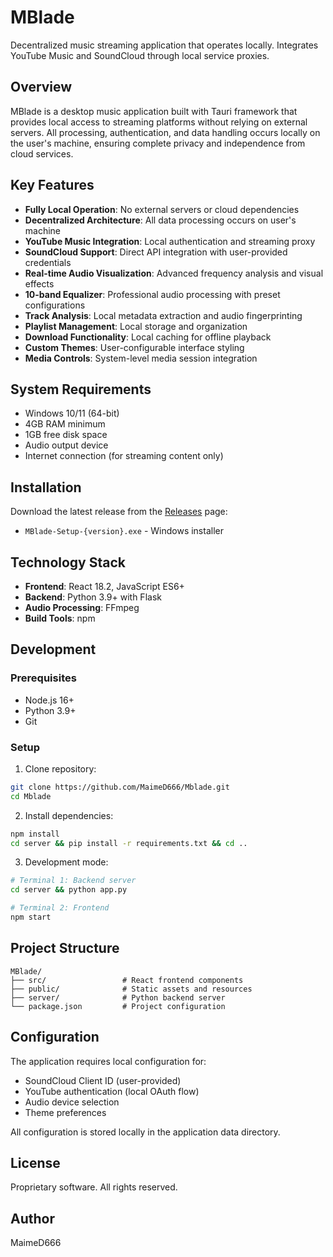 # MBlade

Decentralized music streaming application that operates locally. Integrates YouTube Music and SoundCloud through local service proxies.

## Overview

MBlade is a desktop music application built with Tauri framework that provides local access to streaming platforms without relying on external servers. All processing, authentication, and data handling occurs locally on the user's machine, ensuring complete privacy and independence from cloud services.

## Key Features

- **Fully Local Operation**: No external servers or cloud dependencies
- **Decentralized Architecture**: All data processing occurs on user's machine
- **YouTube Music Integration**: Local authentication and streaming proxy
- **SoundCloud Support**: Direct API integration with user-provided credentials
- **Real-time Audio Visualization**: Advanced frequency analysis and visual effects
- **10-band Equalizer**: Professional audio processing with preset configurations
- **Track Analysis**: Local metadata extraction and audio fingerprinting
- **Playlist Management**: Local storage and organization
- **Download Functionality**: Local caching for offline playback
- **Custom Themes**: User-configurable interface styling
- **Media Controls**: System-level media session integration

## System Requirements

- Windows 10/11 (64-bit)
- 4GB RAM minimum
- 1GB free disk space
- Audio output device
- Internet connection (for streaming content only)

## Installation

Download the latest release from the [Releases](https://github.com/MaimeD666/Mblade/releases) page:

- `MBlade-Setup-{version}.exe` - Windows installer

## Technology Stack

- **Frontend**: React 18.2, JavaScript ES6+
- **Backend**: Python 3.9+ with Flask
- **Audio Processing**: FFmpeg
- **Build Tools**: npm

## Development

### Prerequisites

- Node.js 16+
- Python 3.9+
- Git

### Setup

1. Clone repository:
```bash
git clone https://github.com/MaimeD666/Mblade.git
cd Mblade
```

2. Install dependencies:
```bash
npm install
cd server && pip install -r requirements.txt && cd ..
```

3. Development mode:
```bash
# Terminal 1: Backend server
cd server && python app.py

# Terminal 2: Frontend
npm start
```

## Project Structure

```
MBlade/
├── src/                 # React frontend components
├── public/              # Static assets and resources
├── server/              # Python backend server
└── package.json         # Project configuration
```

## Configuration

The application requires local configuration for:
- SoundCloud Client ID (user-provided)
- YouTube authentication (local OAuth flow)
- Audio device selection
- Theme preferences

All configuration is stored locally in the application data directory.

## License

Proprietary software. All rights reserved.

## Author

MaimeD666
